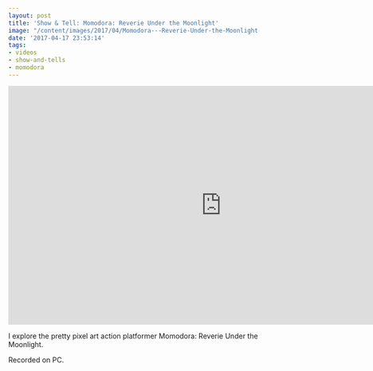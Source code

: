 ```yaml
---
layout: post
title: 'Show & Tell: Momodora: Reverie Under the Moonlight'
image: "/content/images/2017/04/Momodora---Reverie-Under-the-Moonlight-Screenshot.jpg"
date: '2017-04-17 23:53:14'
tags:
- videos
- show-and-tells
- momodora
---
```


<iframe width="853" height="480" src="https://www.youtube-nocookie.com/embed/Z9AvBirxcsc?rel=0" frameborder="0" allowfullscreen></iframe>

I explore the pretty pixel art action platformer Momodora: Reverie Under the Moonlight.

Recorded on PC.